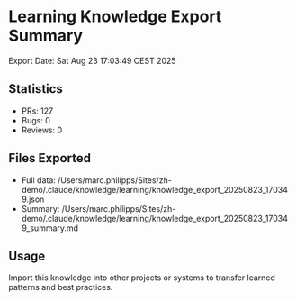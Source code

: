 # Learning Knowledge Export Summary

Export Date: Sat Aug 23 17:03:49 CEST 2025

## Statistics
- PRs:      127
- Bugs:        0  
- Reviews:        0

## Files Exported
- Full data: /Users/marc.philipps/Sites/zh-demo/.claude/knowledge/learning/knowledge_export_20250823_170349.json
- Summary: /Users/marc.philipps/Sites/zh-demo/.claude/knowledge/learning/knowledge_export_20250823_170349_summary.md

## Usage
Import this knowledge into other projects or systems to transfer learned patterns and best practices.

